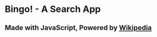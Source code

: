 # Bingo! - A Search App

## Made with JavaScript, Powered by [Wikipedia](https://www.wikipedia.org)
